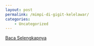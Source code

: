 ```yaml
---
layout: post
permalink: /mimpi-di-gigit-kelelawar/
categories:
    - Uncategorized
---
```


[Baca Selengkapnya](/06)